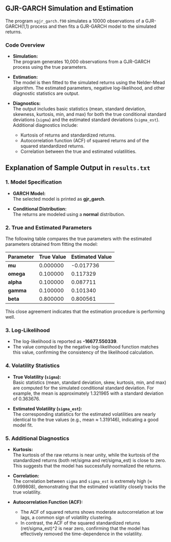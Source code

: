 ## GJR-GARCH Simulation and Estimation

The program `xgjr_garch.f90` simulates a 10000 observations of a GJR-GARCH(1,1) process and then fits a GJR-GARCH model to the simulated returns.

### Code Overview

- **Simulation:**  
  The program generates 10,000 observations from a GJR-GARCH process using the true parameters.

- **Estimation:**  
  The model is then fitted to the simulated returns using the Nelder-Mead algorithm. The estimated parameters, negative log-likelihood, and other diagnostic statistics are output.

- **Diagnostics:**  
  The output includes basic statistics (mean, standard deviation, skewness, kurtosis, min, and max) for both the true conditional standard deviations (`sigma`) and the estimated standard deviations (`sigma_est`).  
  Additional diagnostics include:
  - Kurtosis of returns and standardized returns.
  - Autocorrelation function (ACF) of squared returns and of the squared standardized returns.
  - Correlation between the true and estimated volatilities.

## Explanation of Sample Output in `results.txt`

### 1. Model Specification

- **GARCH Model:**  
  The selected model is printed as **gjr_garch**.
  
- **Conditional Distribution:**  
  The returns are modeled using a **normal** distribution.

### 2. True and Estimated Parameters

The following table compares the true parameters with the estimated parameters obtained from fitting the model:

| Parameter | True Value | Estimated Value |
|-----------|------------|-----------------|
| **mu**    | 0.000000   | -0.017736       |
| **omega** | 0.100000   | 0.117329        |
| **alpha** | 0.100000   | 0.087711        |
| **gamma** | 0.100000   | 0.101340        |
| **beta**  | 0.800000   | 0.800561        |

This close agreement indicates that the estimation procedure is performing well.

### 3. Log-Likelihood

- The log-likelihood is reported as **-16677.550339**.  
- The value computed by the negative log-likelihood function matches this value, confirming the consistency of the likelihood calculation.

### 4. Volatility Statistics

- **True Volatility (`sigma`):**  
  Basic statistics (mean, standard deviation, skew, kurtosis, min, and max) are computed for the simulated conditional standard deviation. For example, the mean is approximately 1.321965 with a standard deviation of 0.363676.

- **Estimated Volatility (`sigma_est`):**  
  The corresponding statistics for the estimated volatilities are nearly identical to the true values (e.g., mean ≈ 1.319146), indicating a good model fit.

### 5. Additional Diagnostics

- **Kurtosis:**  
  The kurtosis of the raw returns is near unity, while the kurtosis of the standardized returns (both ret/sigma and ret/sigma_est) is close to zero. This suggests that the model has successfully normalized the returns.

- **Correlation:**  
  The correlation between `sigma` and `sigma_est` is extremely high (≈ 0.999808), demonstrating that the estimated volatility closely tracks the true volatility.

- **Autocorrelation Function (ACF):**  
  - The ACF of squared returns shows moderate autocorrelation at low lags, a common sign of volatility clustering.  
  - In contrast, the ACF of the squared standardized returns (ret/sigma_est)^2 is near zero, confirming that the model has effectively removed the time-dependence in the volatility.

